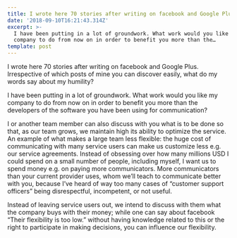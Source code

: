```yaml
---
title: I wrote here 70 stories after writing on facebook and Google Plus.
date: '2018-09-10T16:21:43.314Z'
excerpt: >-
  I have been putting in a lot of groundwork. What work would you like my
  company to do from now on in order to benefit you more than the…
template: post
---
```

I wrote here 70 stories after writing on facebook and Google Plus. Irrespective of which posts of mine you can discover easily, what do my words say about my humility?

I have been putting in a lot of groundwork. What work would you like my company to do from now on in order to benefit you more than the developers of the software you have been using for communication?

I or another team member can also discuss with you what is to be done so that, as our team grows, we maintain high its ability to optimize the service. An example of what makes a large team less flexible: the huge cost of communicating with many service users can make us customize less e.g. our service agreements. Instead of obsessing over how many millions USD I could spend on a small number of people, including myself, I want us to spend money e.g. on paying more communicators. More communicators than your current provider uses, whom we’ll teach to communicate better with you, because I’ve heard of way too many cases of “customer support officers” being disrespectful, incompetent, or not useful.

Instead of leaving service users out, we intend to discuss with them what the company buys with their money; while one can say about facebook “Their flexibility is too low.” without having knowledge related to this or the right to participate in making decisions, you can influence our flexibility.
